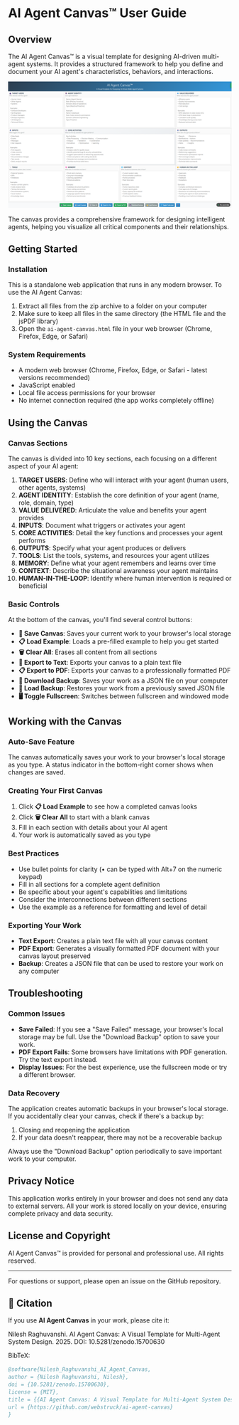 # AI Agent Canvas™ User Guide

## Overview

The AI Agent Canvas™ is a visual template for designing AI-driven multi-agent systems. It provides a structured framework to help you define and document your AI agent's characteristics, behaviors, and interactions.

![AI Agent Canvas](ai_agent_canvas.png)

The canvas provides a comprehensive framework for designing intelligent agents, helping you visualize all critical components and their relationships.

## Getting Started

### Installation

This is a standalone web application that runs in any modern browser. To use the AI Agent Canvas:

1. Extract all files from the zip archive to a folder on your computer
2. Make sure to keep all files in the same directory (the HTML file and the jsPDF library)
3. Open the `ai-agent-canvas.html` file in your web browser (Chrome, Firefox, Edge, or Safari)

### System Requirements

- A modern web browser (Chrome, Firefox, Edge, or Safari - latest versions recommended)
- JavaScript enabled
- Local file access permissions for your browser
- No internet connection required (the app works completely offline)

## Using the Canvas

### Canvas Sections

The canvas is divided into 10 key sections, each focusing on a different aspect of your AI agent:

1. **TARGET USERS**: Define who will interact with your agent (human users, other agents, systems)
2. **AGENT IDENTITY**: Establish the core definition of your agent (name, role, domain, type)
3. **VALUE DELIVERED**: Articulate the value and benefits your agent provides
4. **INPUTS**: Document what triggers or activates your agent
5. **CORE ACTIVITIES**: Detail the key functions and processes your agent performs
6. **OUTPUTS**: Specify what your agent produces or delivers
7. **TOOLS**: List the tools, systems, and resources your agent utilizes
8. **MEMORY**: Define what your agent remembers and learns over time
9. **CONTEXT**: Describe the situational awareness your agent maintains
10. **HUMAN-IN-THE-LOOP**: Identify where human intervention is required or beneficial

### Basic Controls

At the bottom of the canvas, you'll find several control buttons:

- **💾 Save Canvas**: Saves your current work to your browser's local storage
- **📋 Load Example**: Loads a pre-filled example to help you get started
- **🗑️ Clear All**: Erases all content from all sections
- **📄 Export to Text**: Exports your canvas to a plain text file
- **📋 Export to PDF**: Exports your canvas to a professionally formatted PDF
- **💾 Download Backup**: Saves your work as a JSON file on your computer
- **📂 Load Backup**: Restores your work from a previously saved JSON file
- **🖥️ Toggle Fullscreen**: Switches between fullscreen and windowed mode

## Working with the Canvas

### Auto-Save Feature

The canvas automatically saves your work to your browser's local storage as you type. A status indicator in the bottom-right corner shows when changes are saved.

### Creating Your First Canvas

1. Click **📋 Load Example** to see how a completed canvas looks
2. Click **🗑️ Clear All** to start with a blank canvas
3. Fill in each section with details about your AI agent
4. Your work is automatically saved as you type

### Best Practices

- Use bullet points for clarity (• can be typed with Alt+7 on the numeric keypad)
- Fill in all sections for a complete agent definition
- Be specific about your agent's capabilities and limitations
- Consider the interconnections between different sections
- Use the example as a reference for formatting and level of detail

### Exporting Your Work

- **Text Export**: Creates a plain text file with all your canvas content
- **PDF Export**: Generates a visually formatted PDF document with your canvas layout preserved
- **Backup**: Creates a JSON file that can be used to restore your work on any computer

## Troubleshooting

### Common Issues

- **Save Failed**: If you see a "Save Failed" message, your browser's local storage may be full. Use the "Download Backup" option to save your work.
- **PDF Export Fails**: Some browsers have limitations with PDF generation. Try the text export instead.
- **Display Issues**: For the best experience, use the fullscreen mode or try a different browser.

### Data Recovery

The application creates automatic backups in your browser's local storage. If you accidentally clear your canvas, check if there's a backup by:

1. Closing and reopening the application
2. If your data doesn't reappear, there may not be a recoverable backup

Always use the "Download Backup" option periodically to save important work to your computer.

## Privacy Notice

This application works entirely in your browser and does not send any data to external servers. All your work is stored locally on your device, ensuring complete privacy and data security.

## License and Copyright

AI Agent Canvas™ is provided for personal and professional use. All rights reserved.

---

For questions or support, please open an issue on the GitHub repository.

## 📖 Citation

If you use **AI Agent Canvas** in your work, please cite it:

Nilesh Raghuvanshi. AI Agent Canvas: A Visual Template for Multi-Agent System Design. 2025. DOI: 10.5281/zenodo.15700630


BibTeX:
```bibtex
@software{Nilesh_Raghuvanshi_AI_Agent_Canvas,
author = {Nilesh Raghuvanshi, Nilesh},
doi = {10.5281/zenodo.15700630},
license = {MIT},
title = {{AI Agent Canvas: A Visual Template for Multi-Agent System Design}},
url = {https://github.com/webstruck/ai-agent-canvas}
}

